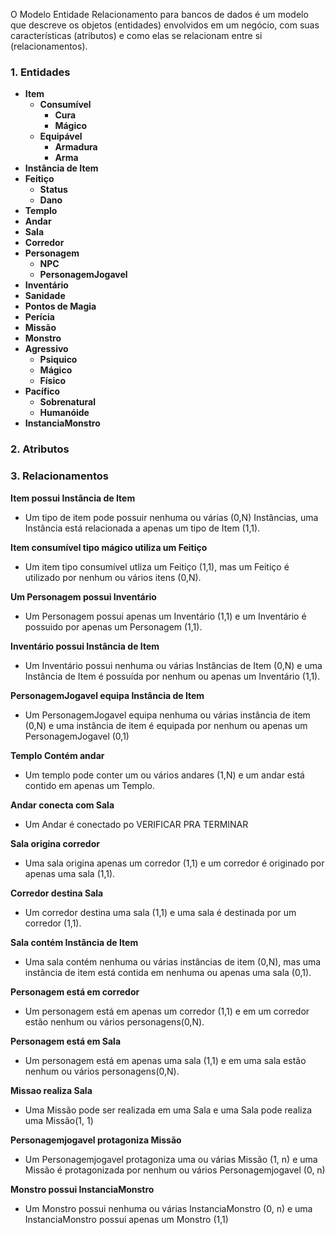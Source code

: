 O Modelo Entidade Relacionamento para bancos de dados é um modelo que descreve os objetos (entidades) envolvidos em um negócio, com suas características (atributos) e como elas se relacionam entre si (relacionamentos).

### 1. Entidades

- **Item**
    - **Consumível**
        - **Cura**
        - **Mágico**
    - **Equipável**
        - **Armadura**
        - **Arma**
- **Instância de Item**
- **Feitiço**
    - **Status**
    - **Dano**
- **Templo**
- **Andar**
- **Sala**
- **Corredor**
- **Personagem**
    - **NPC**
    - **PersonagemJogavel**
- **Inventário**
- **Sanidade**
- **Pontos de Magia**
- **Perícia**
- **Missão**
- **Monstro**
- **Agressivo**
    - **Psiquico**
    - **Mágico**
    - **Físico**
- **Pacífico**
    - **Sobrenatural**
    - **Humanóide**
- **InstanciaMonstro**

### 2. Atributos

### 3. Relacionamentos

**Item possui Instância de Item**
- Um tipo de item pode possuir nenhuma ou várias (0,N) Instâncias, uma Instância está relacionada a apenas um tipo de Item (1,1).

**Item consumível tipo mágico utiliza um Feitiço**
- Um item tipo consumível utliza um Feitiço (1,1), mas um Feitiço é utilizado por nenhum ou vários itens (0,N).

**Um Personagem possui Inventário**
- Um Personagem possui apenas um Inventário (1,1) e um Inventário é possuido por apenas um Personagem (1,1).

**Inventário possui Instância de Item**
- Um Inventário possui nenhuma ou várias Instâncias de Item (0,N) e uma Instância de Item é possuída por nenhum ou apenas um Inventário (1,1).

**PersonagemJogavel equipa Instância de Item**
- Um PersonagemJogavel equipa nenhuma ou várias instância de item (0,N) e uma instância de item é equipada por nenhum ou apenas um PersonagemJogavel (0,1)

**Templo Contém andar**
- Um templo pode conter um ou vários andares (1,N) e um andar está contido em apenas um Templo.

**Andar conecta com Sala**
- Um Andar é conectado po VERIFICAR PRA TERMINAR

**Sala origina corredor**
- Uma sala origina apenas um corredor (1,1) e um corredor é originado por apenas uma sala (1,1).

**Corredor destina Sala**
- Um corredor destina uma sala (1,1) e uma sala é destinada por um corredor (1,1).

**Sala contém Instância de Item**
- Uma sala contém nenhuma ou várias instâncias de item (0,N), mas uma instância de item está contida em nenhuma ou apenas uma sala (0,1).

**Personagem está em corredor**
- Um personagem está em apenas um corredor (1,1) e em um corredor estão nenhum ou vários personagens(0,N).

**Personagem está em Sala**
- Um personagem está em apenas uma sala (1,1) e em uma sala estão nenhum ou vários personagens(0,N).

**Missao realiza Sala**
- Uma Missão pode ser realizada em uma Sala e uma Sala pode realiza uma Missão(1, 1)

**Personagemjogavel protagoniza Missão**
- Um Personagemjogavel protagoniza uma ou várias Missão (1, n) e uma Missão é protagonizada por nenhum ou vários Personagemjogavel (0, n)

**Monstro possui InstanciaMonstro**
- Um Monstro possui nenhuma ou várias InstanciaMonstro (0, n) e uma InstanciaMonstro possui apenas um Monstro (1,1)







